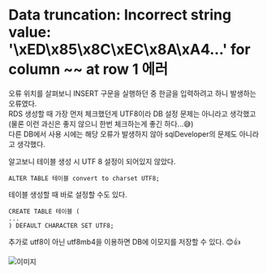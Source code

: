 # Data truncation: Incorrect string value: '\xED\x85\x8C\xEC\x8A\xA4...' for column ~~ at row 1 에러

오류 위치를 살펴보니 INSERT 구문을 실행하던 중 한글을 입력하려고 하니 발생하는 오류였다.  
RDS 생성할 때 가장 먼저 체크했던게 UTF8이라 DB 설정 문제는 아니라고 생각했고 (물론 이런 과신은 좋지 않으니 한번 체크하는게 좋긴 하다...😅)  
다른 DB에서 사용 시에는 해당 오류가 발생하지 않아 sqlDeveloper의 문제도 아니라고 생각했다.  

알고보니 테이블 생성 시 UTF 8 설정이 되어있지 않았다.

```
ALTER TABLE 테이블 convert to charset UTF8;
```

테이블 생성할 때 바로 설정할 수도 있다.

```
CREATE TABLE 테이블 (
...
) DEFAULT CHARACTER SET UTF8;
```

추가로 utf8이 아닌 utf8mb4을 이용하면 DB에 이모지를 저장할 수 있다. 😊👍

![이미지](../images/utf8mb4.png)
